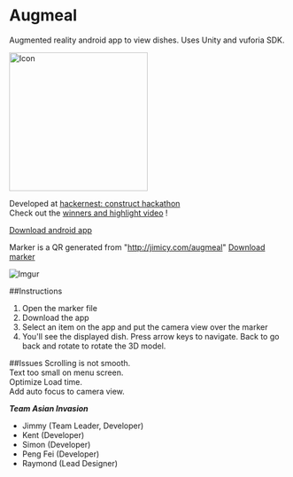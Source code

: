 Augmeal
=======

Augmented reality android app to view dishes. Uses Unity and vuforia SDK.  

<img src="http://i.imgur.com/UVF4jTk.png" alt="Icon" height="250" width="250"> 

Developed at [hackernest: construct hackathon](http://hackernest.com/construct/)  
Check out the [winners and highlight video](http://hackernest.com/hackernest-construct-hackathon-winners/) !

[Download android app](https://github.com/Jimicy/augmeal/blob/master/augmeal.apk?raw=true)

Marker is a QR generated from "http://jimicy.com/augmeal" [Download marker](http://i.imgur.com/dmhVKFx.jpg)

![Imgur](http://i.imgur.com/SbeTMSu.jpg)

##Instructions
1. Open the marker file
2. Download the app
3. Select an item on the app and put the camera view over the marker
4. You'll see the displayed dish. Press arrow keys to navigate. Back to go back and rotate to rotate the 3D model.

##Issues
Scrolling is not smooth.  
Text too small on menu screen.  
Optimize Load time.  
Add auto focus to camera view.

***Team Asian Invasion***
- Jimmy (Team Leader, Developer)
- Kent (Developer)
- Simon (Developer)
- Peng Fei (Developer)
- Raymond (Lead Designer)
